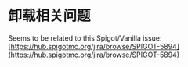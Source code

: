 # 卸载相关问题

Seems to be related to this Spigot/Vanilla issue: [https://hub.spigotmc.org/jira/browse/SPIGOT-5894](https://hub.spigotmc.org/jira/browse/SPIGOT-5894)

